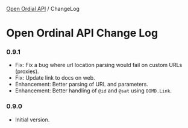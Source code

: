 [Open Ordial API](../README.md) / ChangeLog

# Open Ordinal API Change Log

### 0.9.1
- Fix: Fix a bug where url location parsing would fail on custom URLs (proxies).
- Fix: Update link to docs on web.
- Enhancement: Better parsing of URL and parameters.
- Enhancement: Better handling of `@id` and `@sat` using `OOMD.Link`.

### 0.9.0
- Initial version.
